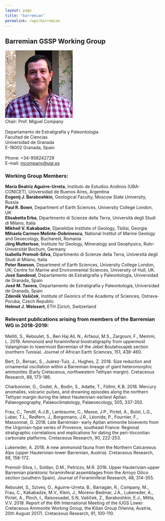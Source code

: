 ```yaml
---
layout: page
title: "barremian"
permalink: /wgs/barremian
---
```

## Barremian GSSP Working Group

<div class="person-grid">
    <div class="person">
        <div>
            <img src="/images/person-company.jpg" alt="" />
        </div>
        <div class="contact-details">
            Chair: Prof. Miguel Company<br />
            <br />
            Departamento de Estratigrafía y Paleontología<br />
            Facultad de Ciencias<br />
            Universidad de Granada<br />
            E-18002 Granada, Spain<br />
            <br />
            Phone: +34-958242729<br />
            E-mail: <a href="mcompany@ugr.es<br />">mcompany@ugr.es</a>
        </div>
    </div>
</div>

### Working Group Members:

**María Beatriz Aguirre-Urreta**, Instituto de Estudios Andinos (UBA-CONICET), Universidad de Buenos Aires, Argentina  
**Evgenij J. Baraboshkin**, Geological Faculty, Moscow State University, Russia  
**Paul R. Bown**, Department of Earth Sciences, University College London, UK  
**Elisabetta Erba**, Dipartimento di Scienze della Terra, Università degli Studi di Milano, Italia  
**Mikheil V. Kakabadze**, Djanelidze Institute of Geology, Tbilisi, Georgia  
**Mihaela Carmen Melinte-Dobrinescu**, National Institut of Marine Geology and Geoecology, Bucharest, Romania  
**Jörg Mutterlose**, Institute for Geology, Mineralogy and Geophysics, Ruhr-Universität Bochum, Germany  
**Isabella Premoli-Silva**, Dipartimento di Scienze della Terra, Università degli Studi di Milano, Italia  
**Peter Rawson**, Department of Earth Sciences, University College London, UK; Centre for Marine and Environmental Sciences, University of Hull, UK.  
**José Sandoval**, Departamento de Estratigrafía y Paleontología, Universidad de Granada, Spain  
**José M. Tavera**, Departamento de Estratigrafía y Paleontología, Universidad de Granada, Spain  
**Zdenĕk Vašíček**, Institute of Geonics of the Academy of Sciences, Ostrava-Poruba, Czech Republic  
**Helmut J. Weissert**, ETH Zürich, Switzerland  

### Relevant publications arising from members of the Barremian WG in 2018-2019:

Melliti, S., Reboulet, S., Ben Haj Ali, N., Arfaoui, M.S., Zargouni, F., Memmi, L. 2019. Ammonoid and foraminiferal biostratigraphy from uppermost Valanginian to lowermost Barremian of the Jebel Boulahouajeb section (northern Tunisia). Journal of African Earth Sciences, 151, 438-460.

Bert, D., Bersac, S., Juárez-Tuiz, J., Hughes, Z. 2018. Size reduction and ornamental oscillation within a Barremian lineage of giant heteromorphic ammonites (Early Cretaceous, northwestern Tethyan margin). Cretaceous Research, 88, 173-186.

Charbonnier, G., Godet, A., Bodin, S., Adatte, T., Föllmi, K.B. 2018. Mercury anomalies, volcanic pulses, and drowning episodes along the northern Tethyan margin during the latest Hauterivian-earliest Aptian. Palaeogeography, Palaeoclimatology, Palaeoecology, 505, 337-350.

Frau, C., Tendil, A.J.B., Lanteaume, C., Masse, J.P., Pictet, A., Bulot, L.G., Luber, T.L., Redfern, J., Borgomano, J.R., Léonide, P., Fournier, F., Massonnat, G. 2018. Late Barremian- early Aptian ammonite bioevents from the Urgonian-type series of Provence, southeast France: Regional stratigraphic correlations and implications for dating the peri-Vocontian carbonate platforms. Cretaceous Research, 90, 222-253.

Lukeneder, A. 2018. A new ammonoid fauna from the Northern Calcareous Alps (upper Hauterivian-lower Barremian, Austria). Cretaceous Research, 88, 158-172.

Premoli-Silva, I., Soldan, D.M., Petrizzo, M.R. 2018. Upper Hauterivian-upper Barremian planktonic foraminiferal assemblages from the Arroyo Gilico section (southern Spain). Journal of Foraminiferal Research, 48, 314-355.

Reboulet, S., Szives, O., Aguirre-Urreta, B., Barragán, R., Company, M., Frau, C., Kakabadze, M.V., Klein, J., Moreno-Bedmar, J.A., Lukeneder, A., Pictet, A., Ploch, I., Raisossadat, S.N, Vašíček, Z., Baraboshkin, E.J., Mitta, V.V. 2018. Report of the 6th International Meeting of the IUGS Lower Cretaceous Ammonite Working Group, the Kilian Group (Vienna, Austria, 20th August 2017). Cretaceous Research, 91, 100-110.
